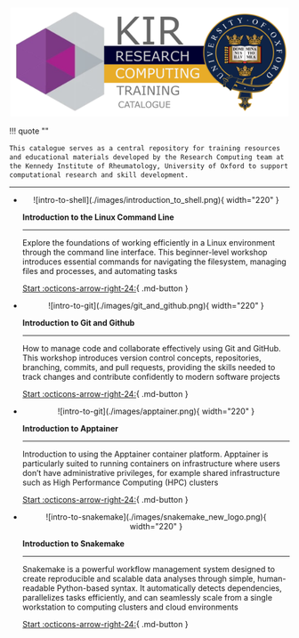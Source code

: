 <h1></h1>

<p align="center">
 <img src="./images/second_training_logo.png" alt="drawing" width="500"/>
 </p> 

!!! quote ""

    This catalogue serves as a central repository for training resources and educational materials developed by the Research Computing team at the Kennedy Institute of Rheumatology, University of Oxford to support computational research and skill development.


<!--- check -->

---


<div class="grid cards" markdown>

-   <center>![intro-to-shell](./images/introduction_to_shell.png){ width="220" }</center>
    
    __Introduction to the Linux Command Line__
    
    ---
    
    Explore the foundations of working efficiently in a Linux environment through the command line interface. This beginner-level workshop introduces essential commands for navigating the filesystem, managing files and processes, and automating tasks
    
    [Start :octicons-arrow-right-24:](https://kir-rescomp.github.io/training-intro-to-linux-cli/){ .md-button }
    
-   <center>![intro-to-git](./images/git_and_github.png){ width="220" }</center>
    
    __Introduction to Git and Github__
    
    ---
    
    How to manage code and collaborate effectively using Git and GitHub. This workshop introduces version control concepts, repositories, branching, commits, and pull requests, providing the skills needed to track changes and contribute confidently to modern software projects
    
    [Start :octicons-arrow-right-24:](./azure/){ .md-button }

-   <center>![intro-to-git](./images/apptainer.png){ width="220" }</center>
    
    __Introduction to Apptainer__
    
    ---
    
    Introduction to using the Apptainer container platform. Apptainer is particularly suited to running containers on infrastructure where users don’t have administrative privileges, for example shared infrastructure such as High Performance Computing (HPC) clusters
    
    [Start :octicons-arrow-right-24:](./azure/){ .md-button }
    
-   <center>![intro-to-snakemake](./images/snakemake_new_logo.png){ width="220" }</center>
    
    
    __Introduction to Snakemake__
    
    ---

    Snakemake is a powerful workflow management system designed to create reproducible and scalable data analyses through simple, human-readable Python-based syntax. It automatically detects dependencies, parallelizes tasks efficiently, and can seamlessly scale from a single workstation to computing clusters and cloud environments

    
    [Start :octicons-arrow-right-24:](https://kir-rescomp.github.io/training-intro-to-snakemake/){ .md-button }

</div>
